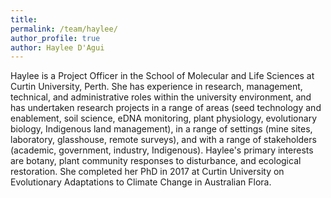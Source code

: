 ```yaml
---
title:
permalink: /team/haylee/
author_profile: true
author: Haylee D'Agui
---
```


Haylee is a Project Officer in the School of Molecular and Life Sciences at Curtin University, Perth. She has experience in research, management, technical, and administrative roles within the university environment, and has undertaken research projects in a range of areas (seed technology and enablement, soil science, eDNA monitoring, plant physiology, evolutionary biology, Indigenous land management), in a range of settings (mine sites, laboratory, glasshouse, remote surveys), and with a range of stakeholders (academic, government, industry, Indigenous). 
Haylee's primary interests are botany, plant community responses to disturbance, and ecological restoration. She completed her PhD in 2017 at Curtin University on Evolutionary Adaptations to Climate Change in Australian Flora.